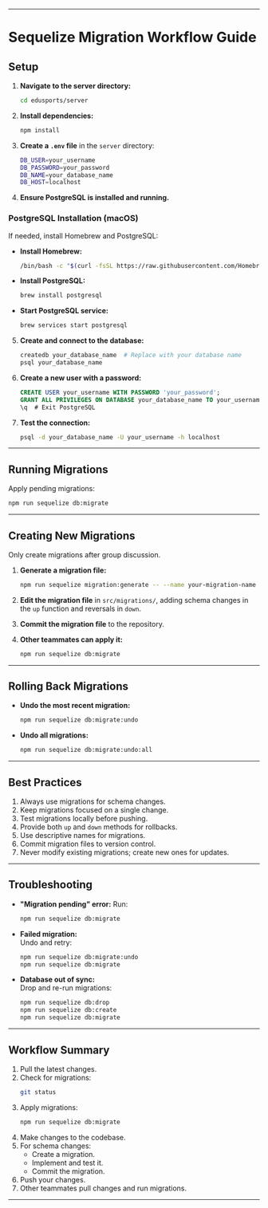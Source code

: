 
---

# **Sequelize Migration Workflow Guide**

## **Setup**

1. **Navigate to the server directory:**
   ```bash
   cd edusports/server
   ```

2. **Install dependencies:**
   ```bash
   npm install
   ```

3. **Create a `.env` file** in the `server` directory:
   ```bash
   DB_USER=your_username
   DB_PASSWORD=your_password
   DB_NAME=your_database_name
   DB_HOST=localhost
   ```

4. **Ensure PostgreSQL is installed and running.**

### **PostgreSQL Installation (macOS)**  
If needed, install Homebrew and PostgreSQL:

- **Install Homebrew:**
   ```bash
   /bin/bash -c "$(curl -fsSL https://raw.githubusercontent.com/Homebrew/install/HEAD/install.sh)"
   ```
- **Install PostgreSQL:**
   ```bash
   brew install postgresql
   ```
- **Start PostgreSQL service:**
   ```bash
   brew services start postgresql
   ```

5. **Create and connect to the database:**
   ```bash
   createdb your_database_name  # Replace with your database name
   psql your_database_name
   ```

6. **Create a new user with a password:**
   ```sql
   CREATE USER your_username WITH PASSWORD 'your_password';
   GRANT ALL PRIVILEGES ON DATABASE your_database_name TO your_username;
   \q  # Exit PostgreSQL
   ```

7. **Test the connection:**
   ```bash
   psql -d your_database_name -U your_username -h localhost
   ```

---

## **Running Migrations**

Apply pending migrations:
```bash
npm run sequelize db:migrate
```

---

## **Creating New Migrations**

Only create migrations after group discussion. 

1. **Generate a migration file:**
   ```bash
   npm run sequelize migration:generate -- --name your-migration-name
   ```

2. **Edit the migration file** in `src/migrations/`, adding schema changes in the `up` function and reversals in `down`.

3. **Commit the migration file** to the repository.

4. **Other teammates can apply it:**
   ```bash
   npm run sequelize db:migrate
   ```

---

## **Rolling Back Migrations**

- **Undo the most recent migration:**
   ```bash
   npm run sequelize db:migrate:undo
   ```

- **Undo all migrations:**
   ```bash
   npm run sequelize db:migrate:undo:all
   ```

---

## **Best Practices**

1. Always use migrations for schema changes.
2. Keep migrations focused on a single change.
3. Test migrations locally before pushing.
4. Provide both `up` and `down` methods for rollbacks.
5. Use descriptive names for migrations.
6. Commit migration files to version control.
7. Never modify existing migrations; create new ones for updates.

---

## **Troubleshooting**

- **"Migration pending" error:** Run:
   ```bash
   npm run sequelize db:migrate
   ```

- **Failed migration:**  
   Undo and retry:
   ```bash
   npm run sequelize db:migrate:undo
   npm run sequelize db:migrate
   ```

- **Database out of sync:**  
   Drop and re-run migrations:
   ```bash
   npm run sequelize db:drop
   npm run sequelize db:create
   npm run sequelize db:migrate
   ```

---

## **Workflow Summary**

1. Pull the latest changes.
2. Check for migrations:  
   ```bash
   git status
   ```
3. Apply migrations:  
   ```bash
   npm run sequelize db:migrate
   ```
4. Make changes to the codebase.
5. For schema changes:
   - Create a migration.
   - Implement and test it.
   - Commit the migration.
6. Push your changes.
7. Other teammates pull changes and run migrations.

---